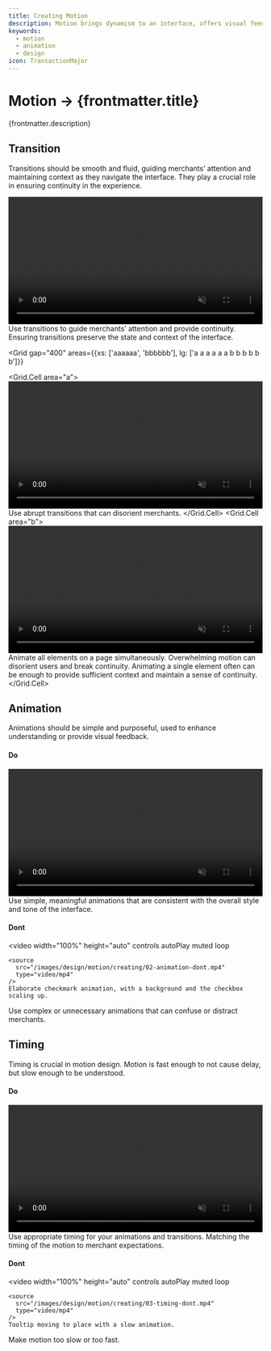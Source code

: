 ```yaml
---
title: Creating Motion
description: Motion brings dynamism to an interface, offers visual feedback and aids merchants understanding the outcomes of their actions.
keywords:
  - motion
  - animation
  - design
icon: TransactionMajor
---
```


# Motion &rarr; {frontmatter.title}

<Lede>{frontmatter.description}</Lede>

<Subnav />

## Transition

Transitions should be smooth and fluid, guiding merchants’ attention and maintaining context as they navigate the interface. They play a crucial role in ensuring continuity in the experience.

<Stack gap="400">
  <Do>
    <video
      width="100%"
      height="auto"
      controls
      autoPlay
      muted
      loop
    >
      <source
        src="/images/design/motion/creating/01-transition-do.mp4"
        type="video/mp4"
      />
      Search card interface quickly animating into place.
    </video>
    Use transitions to guide merchants’ attention and provide continuity. Ensuring
    transitions preserve the state and context of the interface.
  </Do>

<Grid
  gap="400"
  areas={{xs: ['aaaaaa', 'bbbbbb'], lg: ['a a a a a a b b b b b b']}}
>
  <Grid.Cell area="a">
    <Dont>
      <video
        width="100%"
        height="auto"
        controls
        autoPlay
        muted
        loop
      >
        <source
          src="/images/design/motion/creating/01-transition-dont-1.mp4"
          type="video/mp4"
        />
        Search card interface quickly animating into place.
      </video>
      Use abrupt transitions that can disorient merchants.
    </Dont>
  </Grid.Cell>
  <Grid.Cell area="b">
    <Dont>
      <video
        width="100%"
        height="auto"
        controls
        autoPlay
        muted
        loop
      >
        <source
          src="/images/design/motion/creating/01-transition-dont-2.mp4"
          type="video/mp4"
        />
        Search card interface quickly animating into place.
      </video>
      Animate all elements on a page simultaneously. Overwhelming motion can disorient
      users and break continuity. Animating a single element often can be enough
      to provide sufficient context and maintain a sense of continuity.
    </Dont>
  </Grid.Cell>
</Grid>
</Stack>

## Animation

Animations should be simple and purposeful, used to enhance understanding or provide visual feedback.

<DoDont>

#### Do

<video width="100%" height="auto" controls autoPlay muted loop>
  <source
    src="/images/design/motion/creating/02-animation-do.mp4"
    type="video/mp4"
  />
  Checkbox animation mimicking the real world.
</video>
Use simple, meaningful animations that are consistent with the overall style and
tone of the interface.

#### Dont

  <video
    width="100%"
    height="auto"
    controls
    autoPlay
    muted
    loop
  >
    <source
      src="/images/design/motion/creating/02-animation-dont.mp4"
      type="video/mp4"
    />
    Elaborate checkmark animation, with a background and the checkbox scaling up.
  </video>
  Use complex or unnecessary animations that can confuse or distract merchants.
</DoDont>

## Timing

Timing is crucial in motion design. Motion is fast enough to not cause delay, but slow enough to be understood.

<DoDont>

#### Do

<video width="100%" height="auto" controls autoPlay muted loop>
  <source
    src="/images/design/motion/creating/03-timing-do.mp4"
    type="video/mp4"
  />
  Tooltip moving to place with a quick animation.
</video>
Use appropriate timing for your animations and transitions. Matching the timing of
the motion to merchant expectations.

#### Dont

  <video
    width="100%"
    height="auto"
    controls
    autoPlay
    muted
    loop
  >
    <source
      src="/images/design/motion/creating/03-timing-dont.mp4"
      type="video/mp4"
    />
    Tooltip moving to place with a slow animation.
  </video>
  Make motion too slow or too fast.
</DoDont>
